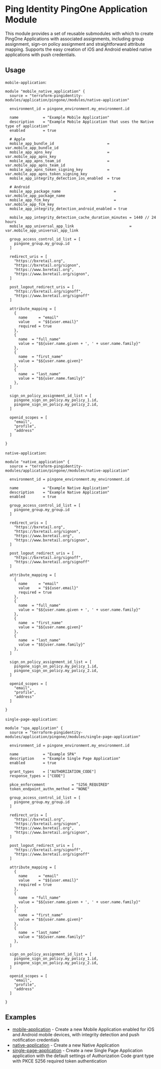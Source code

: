 # Ping Identity PingOne Application Module

This module provides a set of reusable submodules with which to create PingOne Applications with associated assignments, including group assignment, sign-on policy assignment and straightforward attribute mapping.  Supports the easy creation of iOS and Android enabled native applications with push credentials.

## Usage

`mobile-application`:

```hcl
module "mobile_native_application" {
  source = "terraform-pingidentity-modules/application/pingone//modules/native-application"
  
  environment_id = pingone_environment.my_environment.id

  name           = "Example Mobile Application"
  description    = "Example Mobile Application that uses the Native type of application"
  enabled        = true
  
  # Apple
  mobile_app_bundle_id                        = var.mobile_app_bundle_id
  mobile_app_apns_key                         = var.mobile_app_apns_key
  mobile_app_apns_team_id                     = var.mobile_app_apns_team_id
  mobile_app_apns_token_signing_key           = var.mobile_app_apns_token_signing_key
  mobile_app_integrity_detection_ios_enabled  = true
  
  # Android
  mobile_app_package_name                        = var.mobile_app_package_name
  mobile_app_fcm_key                             = var.mobile_app_fcm_key
  mobile_app_integrity_detection_android_enabled = true

  mobile_app_integrity_detection_cache_duration_minutes = 1440 // 24 hours
  mobile_app_universal_app_link                         = var.mobile_app_universal_app_link

  group_access_control_id_list = [
    pingone_group.my_group.id
  ]
  
  redirect_uris = [
    "https://bxretail.org",
    "https://bxretail.org/signon",
    "https://www.bxretail.org",
    "https://www.bxretail.org/signon",
  ]
  
  post_logout_redirect_uris = [
    "https://bxretail.org/signoff",
    "https://www.bxretail.org/signoff"
  ]

  attribute_mapping = [
    {
      name     = "email"
      value    = "$${user.email}"
      required = true
    },
    {
      name  = "full_name"
      value = "$${user.name.given + ', ' + user.name.family}"
    },
    {
      name  = "first_name"
      value = "$${user.name.given}"
    },
    {
      name  = "last_name"
      value = "$${user.name.family}"
    },
  ]

  sign_on_policy_assignment_id_list = [
    pingone_sign_on_policy.my_policy_1.id,
    pingone_sign_on_policy.my_policy_2.id,
  ]

  openid_scopes = [
    "email",
    "profile",
    "address"
  ]

}
```

`native-application`:

```hcl
module "native_application" {
  source = "terraform-pingidentity-modules/application/pingone//modules/native-application"
  
  environment_id = pingone_environment.my_environment.id

  name           = "Example Native Application"
  description    = "Example Native Application"
  enabled        = true
  
  group_access_control_id_list = [
    pingone_group.my_group.id
  ]
  
  redirect_uris = [
    "https://bxretail.org",
    "https://bxretail.org/signon",
    "https://www.bxretail.org",
    "https://www.bxretail.org/signon",
  ]
  
  post_logout_redirect_uris = [
    "https://bxretail.org/signoff",
    "https://www.bxretail.org/signoff"
  ]

  attribute_mapping = [
    {
      name     = "email"
      value    = "$${user.email}"
      required = true
    },
    {
      name  = "full_name"
      value = "$${user.name.given + ', ' + user.name.family}"
    },
    {
      name  = "first_name"
      value = "$${user.name.given}"
    },
    {
      name  = "last_name"
      value = "$${user.name.family}"
    },
  ]

  sign_on_policy_assignment_id_list = [
    pingone_sign_on_policy.my_policy_1.id,
    pingone_sign_on_policy.my_policy_2.id,
  ]

  openid_scopes = [
    "email",
    "profile",
    "address"
  ]

}
```

`single-page-application`:

```hcl
module "spa_application" {
  source = "terraform-pingidentity-modules/application/pingone//modules/single-page-application"

  environment_id = pingone_environment.my_environment.id

  name           = "Example SPA"
  description    = "Example Single Page Application"
  enabled        = true

  grant_types    = ["AUTHORIZATION_CODE"]
  response_types = ["CODE"]

  pkce_enforcement            = "S256_REQUIRED"
  token_endpoint_authn_method = "NONE"
  
  group_access_control_id_list = [
    pingone_group.my_group.id
  ]
  
  redirect_uris = [
    "https://bxretail.org",
    "https://bxretail.org/signon",
    "https://www.bxretail.org",
    "https://www.bxretail.org/signon",
  ]
  
  post_logout_redirect_uris = [
    "https://bxretail.org/signoff",
    "https://www.bxretail.org/signoff"
  ]

  attribute_mapping = [
    {
      name     = "email"
      value    = "$${user.email}"
      required = true
    },
    {
      name  = "full_name"
      value = "$${user.name.given + ', ' + user.name.family}"
    },
    {
      name  = "first_name"
      value = "$${user.name.given}"
    },
    {
      name  = "last_name"
      value = "$${user.name.family}"
    },
  ]

  sign_on_policy_assignment_id_list = [
    pingone_sign_on_policy.my_policy_1.id,
    pingone_sign_on_policy.my_policy_2.id,
  ]

  openid_scopes = [
    "email",
    "profile",
    "address"
  ]

}
```

## Examples

- [mobile-application](https://github.com/terraform-pingidentity-modules/terraform-pingone-application/tree/main/examples/mobile-application) - Create a new Mobile Application enabled for iOS and Android mobile devices, with integrity detection and push notification credentials
- [native-application](https://github.com/terraform-pingidentity-modules/terraform-pingone-application/tree/main/examples/native-application) - Create a new Native Application
- [single-page-application](https://github.com/terraform-pingidentity-modules/terraform-pingone-application/tree/main/examples/single-page-application) - Create a new Single Page Application application with the default settings of Authorization Code grant type with PKCE S256 required token authentication
